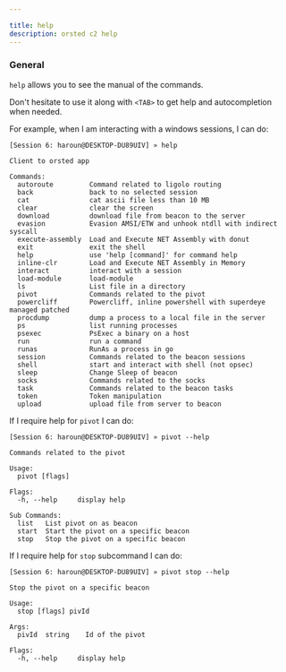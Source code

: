 ```yaml
---

title: help
description: orsted c2 help
---
```


### General

`help` allows you to see the manual of the commands. 

Don't hesitate to use it along with `<TAB>` to get help and autocompletion when needed.

For example, when I am interacting with a windows sessions, I can do:

```
[Session 6: haroun@DESKTOP-DU89UIV] » help

Client to orsted app

Commands:
  autoroute         Command related to ligolo routing
  back              back to no selected session
  cat               cat ascii file less than 10 MB
  clear             clear the screen
  download          download file from beacon to the server
  evasion           Evasion AMSI/ETW and unhook ntdll with indirect syscall
  execute-assembly  Load and Execute NET Assembly with donut
  exit              exit the shell
  help              use 'help [command]' for command help
  inline-clr        Load and Execute NET Assembly in Memory
  interact          interact with a session
  load-module       load-module
  ls                List file in a directory
  pivot             Commands related to the pivot
  powercliff        Powercliff, inline powershell with superdeye managed patched
  procdump          dump a process to a local file in the server
  ps                list running processes
  psexec            PsExec a binary on a host
  run               run a command
  runas             RunAs a process in go
  session           Commands related to the beacon sessions
  shell             start and interact with shell (not opsec)
  sleep             Change Sleep of beacon
  socks             Commands related to the socks
  task              Commands related to the beacon tasks
  token             Token manipulation
  upload            upload file from server to beacon
```

If I require help for `pivot` I can do:

```
[Session 6: haroun@DESKTOP-DU89UIV] » pivot --help

Commands related to the pivot

Usage:
  pivot [flags]

Flags:
  -h, --help     display help

Sub Commands:
  list   List pivot on as beacon
  start  Start the pivot on a specific beacon
  stop   Stop the pivot on a specific beacon
```

If I require help for `stop` subcommand I can do:

```
[Session 6: haroun@DESKTOP-DU89UIV] » pivot stop --help

Stop the pivot on a specific beacon

Usage:
  stop [flags] pivId

Args:
  pivId  string    Id of the pivot

Flags:
  -h, --help     display help
```
